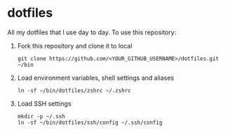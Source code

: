 # dotfiles

All my dotfiles that I use day to day. To use this repository:

1. Fork this repository and clone it to local

    ```git clone https://github.com/<YOUR_GITHUB_USERNAME>/dotfiles.git ~/bin```

2. Load environment variables, shell settings and aliases
    
    ```ln -sf ~/bin/dotfiles/zshrc ~/.zshrc```

3. Load SSH settings 

    ```
    mkdir -p ~/.ssh
    ln -sf ~/bin/dotfiles/ssh/config ~/.ssh/config
    ```
